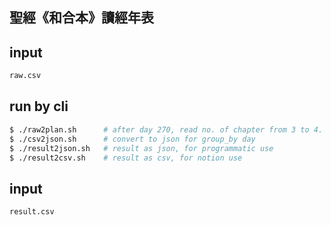## 聖經《和合本》讀經年表 

## input
```bash 
raw.csv
```

## run by cli
```bash 
$ ./raw2plan.sh      # after day 270, read no. of chapter from 3 to 4.
$ ./csv2json.sh      # convert to json for group_by day
$ ./result2json.sh   # result as json, for programmatic use 
$ ./result2csv.sh    # result as csv, for notion use
```

## input
```bash 
result.csv
```
